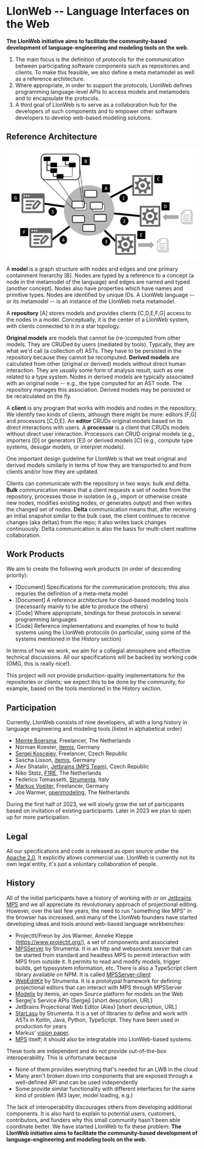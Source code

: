 # LIonWeb -- Language Interfaces on the Web 
 
<strong> 
The LIonWeb initiative aims to facilitate the community-based development of language-engineering 
and modeling tools on the web.  
</strong> 
 
1. The main focus is the definition of protocols for the communication between participating software components such as repositories and  clients. To make this feasible, we also define a meta metamodel as well as a reference architecture. 
2. Where appropriate, in order to support the protocols, LIonWeb defines programming language-level APIs to access models and metamodels and to  encapsulate the protocols.  
3. A third goal of LIonWeb is to serve as a collaboration hub for the developers of such components and to empower other software developers to  develop web-based modeling solutions.
 
 
## Reference Architecture 
 
![Reference Architecture Diagram](ref-arch.png) 
 
A **model** is a graph structure with nodes and edges and one primary containment hierarchy [B]. Nodes are typed by a reference to a concept (a  node in the metamodel of the language) and edges are named and typed (another concept). Nodes also have properties which have names and primitive types. Nodes are identified by unique IDs. A LIonWeb language -- or its metamodel -- is an instance of the LIonWeb meta metamodel.
 
A **repository** [A] stores models and provides clients [C,D,E,F,G] access to the nodes in a model. Conceptually, it is the center of a LIonWeb  system, with clients connected to it in a star topology.
 
**Original models** are models that cannot be (re-)computed from other models. They are CRUDed by users (mediated by tools). Typically, they are  what we'd call (a collection of) ASTs. They have to be persisted in the repository because they cannot be recomputed. **Derived models** are calculated from other (original or derived) models without direct human interaction. They are usually some form of analysis result, such as one related to a type system. Nodes in derived models are typically associated with an original node -- e.g., the type computed for an AST node. The repository manages this association. Derived models may be persisted or be recalculated on the fly.
 
A **client** is any program that works with models and nodes in the repository. We identify two kinds of clients, although there might be more:  editors [F,G] and processors [C,D,E]. An **editor** CRUDs original models based on its direct interactions with users. A **processor** is a client that CRUDs models without direct user interaction. Processors can CRUD original models (e.g., importers [D] or generators [E]) or derived models [C] (e.g., compute type systems, desugar models, or interpret models).
 
One important design guideline for LIonWeb is that we treat original and derived models similarly in terms of how they are transported to and  from clients and/or how they are updated.
 
Clients can communicate with the repository in two ways: bulk and delta. **Bulk** communication means that a client requests a set of nodes  from the repository, processes those in isolation (e.g., import or otherwise create new nodes, modifies existing nodes, or generates output) and then writes the changed set of nodes. **Delta** communication means that, after receiving an initial snapshot similar to the bulk case, the client continues to receive changes (aka deltas) from the repo; it also writes back changes continuously. Delta communication is also the basis for multi-client realtime collaboration.
 
 
## Work Products 
 
We aim to create the following work products (in order of descending priority): 
 
* [Document] Specifications for the communication protocols; this also requries the definition of a meta-meta model  
* [Document] A reference architecture for cloud-based modeling tools (necessarily mainly to be able to produce the others) 
* [Code] Where appropriate, bindings for these protocols in several programming languages 
* [Code] Reference implementations and examples of how to build systems using the LIonWeb protocols (in particular, using some of the systems  mentioned in the History section)
 
In terms of how we work, we aim for a collegial atmosphere and effective technical discussions. All our specifications will be backed by  working code (OMG, this is really nice!).
 
This project will not provide production-quality implementations for the repositories or clients; we expect this to be done by the community,  for example, based on the tools mentioned in the History section.
 
## Participation 
 
Currently, LIonWeb consists of nine developers, all with a long history in language engineering and modeling tools (listed in alphabetical  order)
 
* [Meinte Boersma](https://www.dslconsultancy.com), Freelancer, The Netherlands 
* Norman Koester, [itemis](http://itemis.de), Germany 
* [Sergej Koscejev](https://specificlanguages.com), Freelancer, Czech Republic 
* Sascha Lisson, [itemis](http://itemis.de), Germany 
* Alex Shatalin, [Jetbrains (MPS Team)](https://www.jetbrains.com), Czech Republic 
* Niko Stotz, [F1RE](https://www.f1re.io), The Netherlands 
* Federico Tomassetti, [Strumenta](https://strumenta.com), Italy 
* [Markus Voelter](http://voelter.de), Freelancer, Germany 
* Jos Warmer, [openmodeling](https://openmodeling.nl), The Netherlands 
 
During the first half of 2023, we will slowly grow the set of participants based on invitation of existing participants. Later in 2023 we plan  to open up for more participation.
 
 
 
## Legal 
 
All our specifications and code is released as open source under the [Apache 2.0](https://www.apache.org/licenses/LICENSE-2.0). It explicitly  allows commercial use. LIonWeb is currently not its own legal entity, it's just a voluntary collaboration of people.
 
 
## History 
 
All of the initial participants have a history of working with or on [Jetbrains MPS](http://jetbrains.com/mps/) and we all appreciate its  revolutionary approach of projectional editing. However, over the last few years, the need to run "something like MPS" in the browser has increased, and many of the LIonWeb founders have started developing ideas and tools around web-based language workbenches:
 
* ProjectIt/Freon by Jos Warmer, Anneke Kleppe (https://www.projectit.org/), a set of components and associated  
* [MPSServer](https://github.com/Strumenta/MPSServer) by Strumenta. It is an http and websockets server that can be started from standard and  headless MPS to permit interaction with MPS from outside it. It permits to read and modify models, trigger builds, get typesystem information, etc. There is also a TypeScript client library available on NPM. It is called [MPSServer-client](https://github.com/Strumenta/mpsserver-client)
* [WebEditKit](https://github.com/Strumenta/webeditkit) by Strumenta. It is a prototypal framework for defining projectional editors that can  interact with MPS through MPSServer
* [Modelix](https://github.com/modelix) by itemis, an open Source platform for models on the Web 
* Sergej's Service APIs (Sergej) [short description, URL] 
* JetBrains Projectional Web Editor (Alex) [short description, URL] 
* [StarLasu](https://github.com/Strumenta/starlasu) by Strumenta. It is a set of libraries to define and work with ASTs in Kotlin, Java,  Python, TypeScript. They have been used in production for years
* Markus' [vision paper](http://voelter.de/data/pub/APlatformForSystemsAndBusinessModeling.pdf).  
* [MPS](http://jetbrains.com/mps/) itself; it should also be integratable into LIonWeb-based systems. 
 
These tools are independent and do not provide out-of-the-box interoperability. This is unfortunate because  
* None of them provides everything that's needed for an LWB in the cloud  
* Many aren't broken down into components that are exposed through a well-defined API and can be used independently 
* Some provide similar functionality with different interfaces for the same kind of problem (M3 layer, model loading, e.g.) 
 
The lack of interoperability discourages others from developing additional components. It is also hard to explain to potential users,  customers, contributors, and funders why this small community hasn't been able coordinate better. We have started LIonWeb to fix these problem: **The LIonWeb initiative aims to facilitate the community-based development of language-engineering and modeling tools on the web.**
 
 
 